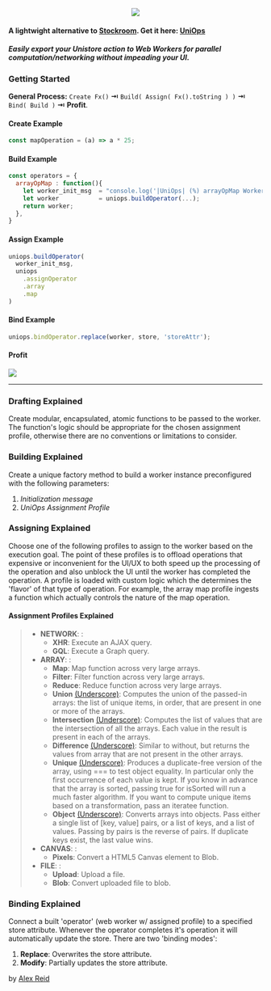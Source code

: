 <p align="center"><img src="https://s22.postimg.cc/hmotfi375/uniops_logo.png"></p>

#### A lightwight alternative to [Stockroom](https://github.com/developit/stockroom). Get it here: [UniOps](https://www.npmjs.com/package/uniops)

##### *Easily export your Unistore action to Web Workers for parallel computation/networking without impeading your UI.*

### Getting Started

**General Process:**  `Create Fx()` **⇥** `Build( Assign( Fx().toString ) )` **⇥** `Bind( Build )` **⇥** **Profit**.

#### Create Example
```javascript
const mapOperation = (a) => a * 25;
```

#### Build Example
```javascript
const operators = {
  arrayOpMap : function(){
    let worker_init_msg  = "console.log('|UniOps| (%) arrayOpMap Worker: Initialized');";
    let worker           = uniops.buildOperator(...);
    return worker;
  },
}
```

#### Assign Example
```javascript
uniops.buildOperator(
  worker_init_msg,
  uniops
    .assignOperator
    .array
    .map
)
```

#### Bind Example
```javascript
uniops.bindOperator.replace(worker, store, 'storeAttr');
```

#### Profit
![](https://twemoji.maxcdn.com/2/72x72/1f911.png)

---

### Drafting Explained
Create modular, encapsulated, atomic functions to be passed to the worker. The function's logic should be appropriate for the chosen assignment profile, otherwise there are no conventions or limitations to consider.

### Building Explained
Create a unique factory method to build a worker instance preconfigured with the following parameters:
1. *Initialization message*
2. *UniOps Assignment Profile*

### Assigning Explained
Choose one of the following profiles to assign to the worker based on the execution goal.
The point of these profiles is to offload operations that expensive or inconvenient for the UI/UX to both speed up the processing of the operation and also unblock the UI until the worker has completed the operation.
A profile is loaded with custom logic which the determines the 'flavor' of that type of operation. For example, the array map profile ingests a function which actually controls the nature of the map operation.

#### Assignment Profiles Explained
> - **NETWORK**: :
>   - **XHR**: Execute an AJAX query.
>   - **GQL**: Execute a Graph query.
> - **ARRAY**: :
>   - **Map**: Map function across very large arrays.
>   - **Filter**: Filter function across very large arrays.
>   - **Reduce**: Reduce function across very large arrays.
>   - **Union** [(Underscore)](https://underscorejs.org/#union): Computes the union of the passed-in arrays: the list of unique items, in order, that are present in one or more of the arrays.
>   - **Intersection** [(Underscore)](https://underscorejs.org/#intersection): Computes the list of values that are the intersection of all the arrays. Each value in the result is present in each of the arrays.
>   - **Difference** [(Underscore)](https://underscorejs.org/#difference): Similar to without, but returns the values from array that are not present in the other arrays.
>   - **Unique** [(Underscore)](https://underscorejs.org/#unique): Produces a duplicate-free version of the array, using === to test object equality. In particular only the first occurrence of each value is kept. If you know in advance that the array is sorted, passing true for isSorted will run a much faster algorithm. If you want to compute unique items based on a transformation, pass an iteratee function.
>   - **Object** [(Underscore)](https://underscorejs.org/#object): Converts arrays into objects. Pass either a single list of [key, value] pairs, or a list of keys, and a list of values. Passing by pairs is the reverse of pairs. If duplicate keys exist, the last value wins.
> - **CANVAS**: :
>   - **Pixels**: Convert a HTML5 Canvas element to Blob.
> - **FILE**: :
>   - **Upload**: Upload a file.
>   - **Blob**: Convert uploaded file to blob.

### Binding Explained
Connect a built 'operator' (web worker w/ assigned profile) to a specified store attribute. Whenever the operator completes it's operation it will automatically update the store.
There are two 'binding modes':
1. **Replace**: Overwrites the store attribute.
2. **Modify**: Partially updates the store attribute.



by [Alex Reid ](https://github.com/aareid10)
